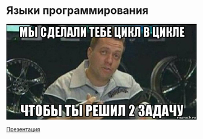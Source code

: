#  Языки программирования



![](./Lesson_3/monitor_96619259_orig_.jpg)

[Презентация](https://github.com/ximik666/aip_1_course/raw/main/lessons/Lesson_3/%D0%A6%D0%B8%D0%BA%D0%BB%D1%8B.pdf)

